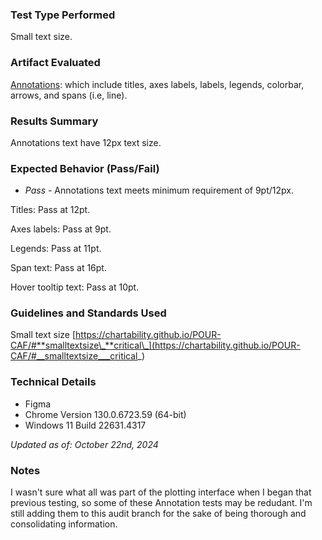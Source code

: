 ### Test Type Performed

Small text size.

### Artifact Evaluated

[Annotations](https://docs.bokeh.org/en/latest/docs/user_guide/basic/annotations.html#): which include titles, axes labels, labels, legends, colorbar, arrows, and spans (i.e, line).

### Results Summary

Annotations text have 12px text size.

### Expected Behavior (Pass/Fail)

- _Pass_ - Annotations text meets minimum requirement of 9pt/12px.

Titles: Pass at 12pt.

Axes labels: Pass at 9pt.

Legends: Pass at 11pt.

Span text: Pass at 16pt.

Hover tooltip text: Pass at 10pt.

<!-- ### Image or Video of Failure
...

### Steps to Reproduce
... -->

### Guidelines and Standards Used

Small text size [https://chartability.github.io/POUR-CAF/#**smalltextsize\_**critical\_](https://chartability.github.io/POUR-CAF/#__smalltextsize___critical_)

<!-- ### Related Evidence
...

### Known or Documented Issues
... -->

### Technical Details

- Figma
- Chrome Version 130.0.6723.59 (64-bit)
- Windows 11 Build 22631.4317

_Updated as of: October 22nd, 2024_

### Notes

I wasn't sure what all was part of the plotting interface when I began that previous testing, so some of these Annotation tests may be redudant. I'm still adding them to this audit branch for the sake of being thorough and consolidating information.
